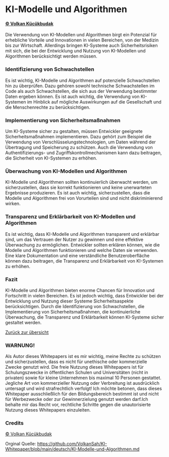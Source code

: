 # KI-Modelle und Algorithmen
#### [© Volkan Kücükbudak](https://github.com/volkansah)
Die Verwendung von KI-Modellen und Algorithmen birgt ein Potenzial für erhebliche Vorteile und Innovationen in vielen Bereichen, von der Medizin bis zur Wirtschaft. Allerdings bringen KI-Systeme auch Sicherheitsrisiken mit sich, die bei der Entwicklung und Nutzung von KI-Modellen und Algorithmen berücksichtigt werden müssen.

### Identifizierung von Schwachstellen
Es ist wichtig, KI-Modelle und Algorithmen auf potenzielle Schwachstellen hin zu überprüfen. Dazu gehören sowohl technische Schwachstellen im Code als auch Schwachstellen, die sich aus der Verwendung bestimmter Daten ergeben können. Es ist auch wichtig, die Verwendung von KI-Systemen im Hinblick auf mögliche Auswirkungen auf die Gesellschaft und die Menschenrechte zu berücksichtigen.

### Implementierung von Sicherheitsmaßnahmen
Um KI-Systeme sicher zu gestalten, müssen Entwickler geeignete Sicherheitsmaßnahmen implementieren. Dazu gehört zum Beispiel die Verwendung von Verschlüsselungstechnologien, um Daten während der Übertragung und Speicherung zu schützen. Auch die Verwendung von Authentifizierungs- und Zugriffskontrollmechanismen kann dazu beitragen, die Sicherheit von KI-Systemen zu erhöhen.

### Überwachung von KI-Modellen und Algorithmen
KI-Modelle und Algorithmen sollten kontinuierlich überwacht werden, um sicherzustellen, dass sie korrekt funktionieren und keine unerwarteten Ergebnisse produzieren. Es ist auch wichtig, sicherzustellen, dass die Modelle und Algorithmen frei von Vorurteilen sind und nicht diskriminierend wirken.

### Transparenz und Erklärbarkeit von KI-Modellen und Algorithmen
Es ist wichtig, dass KI-Modelle und Algorithmen transparent und erklärbar sind, um das Vertrauen der Nutzer zu gewinnen und eine effektive Überwachung zu ermöglichen. Entwickler sollten erklären können, wie die Modelle und Algorithmen funktionieren und welche Daten sie verwenden. Eine klare Dokumentation und eine verständliche Benutzeroberfläche können dazu beitragen, die Transparenz und Erklärbarkeit von KI-Systemen zu erhöhen.

### Fazit
KI-Modelle und Algorithmen bieten enorme Chancen für Innovation und Fortschritt in vielen Bereichen. Es ist jedoch wichtig, dass Entwickler bei der Entwicklung und Nutzung dieser Systeme Sicherheitsaspekte berücksichtigen. Durch die Identifizierung von Schwachstellen, die Implementierung von Sicherheitsmaßnahmen, die kontinuierliche Überwachung, die Transparenz und Erklärbarkeit können KI-Systeme sicher gestaltet werden.


[Zurück zur übersicht](README.md#Themen)

### WARNUNG!
Als Autor dieses Whitepapers ist es mir wichtig, meine Rechte zu schützen und sicherzustellen, dass es nicht für unethische oder kommerzielle Zwecke genutzt wird. Die freie Nutzung dieses Whitepapers ist für Schulungszwecke in öffentlichen Schulen und Universitäten (nicht in privaten) sowie für kleine Unternehmen bis maximal 10 Personen gestattet. Jegliche Art von kommerzieller Nutzung oder Verbreitung ist ausdrücklich untersagt und wird strafrechtlich verfolgt! Ich möchte betonen, dass dieses Whitepaper ausschließlich für den Bildungsbereich bestimmt ist und nicht für Werbezwecke oder zur Gewinnerzielung genutzt werden darf.Ich behalte mir das Recht vor, rechtliche Schritte gegen die unautorisierte Nutzung dieses Whitepapers einzuleiten.

### Credits
[© Volkan Kücükbudak](https://github.com/volkansah)

Orginal Quelle: https://github.com/VolkanSah/KI-Whitepaper/blob/main/deutsch/KI-Modelle-und-Algorithmen.md
